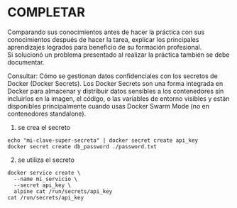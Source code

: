 # COMPLETAR  
Comparando sus conocimientos antes de hacer la práctica con sus conocimientos después de hacer la tarea, explicar los principales aprendizajes logrados para beneficio de su formación profesional.  
Si solucionó un problema presentado al realizar la práctica también se debe documentar.

Consultar: Cómo se gestionan datos confidenciales con los secretos de Docker (Docker Secrets).
Los Docker Secrets son una forma integrada en Docker para almacenar y distribuir datos sensibles a los contenedores sin incluirlos en la imagen, el código, o las variables de entorno visibles y están disponibles principalmente cuando usas Docker Swarm Mode (no en contenedores standalone).
1. se crea el secreto
```
echo "mi-clave-super-secreta" | docker secret create api_key
docker secret create db_password ./password.txt

```
2. se utiliza el secreto
```
docker service create \
  --name mi_servicio \
  --secret api_key \
  alpine cat /run/secrets/api_key
cat /run/secrets/api_key
```
